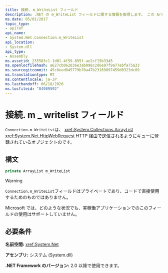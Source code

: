 ```yaml
---
title: 接続. m_WriteList フィールド
description: .NET の m_WriteList フィールドに関する情報を取得します。 この ArrayList フィールドには、HTTP 経由で送信するためにキューに登録されている HttpWebRequest オブジェクトがあります。
ms.date: 05/01/2017
topic_type:
- apiref
api_name:
- System.Net.Connection.m_WriteList
api_location:
- System.dll
api_type:
- Assembly
ms.assetid: 235503c1-1d01-4f59-895f-ae2cf15b3345
ms.openlocfilehash: a627cb062036e3ab098c2d6e97f9a77ebfa75a33
ms.sourcegitcommit: 45c8eed045779b70a47b23169897459d0323dc89
ms.translationtype: MT
ms.contentlocale: ja-JP
ms.lasthandoff: 06/18/2020
ms.locfileid: "84989592"
---
```

# <a name="connectionm_writelist-field"></a>接続. m \_ writelist フィールド

`Connection.m_WriteList`は、 <xref:System.Collections.ArrayList> <xref:System.Net.HttpWebRequest> HTTP 経由で送信されるようにキューに登録されているオブジェクトのです。

## <a name="syntax"></a>構文
  
```csharp  
private ArrayList m_WriteList
```

> [!WARNING]
> `Connection.m_WriteList`フィールドはプライベートであり、コードで直接使用するためのものではありません。
>
> Microsoft では、どのような状況でも、実稼働アプリケーションでのこのフィールドの使用はサポートしていません。

## <a name="requirements"></a>必要条件

**名前空間:** <xref:System.Net>

**アセンブリ:** システム (System.dll)

**.NET Framework のバージョン:** 2.0 以降で使用できます。
